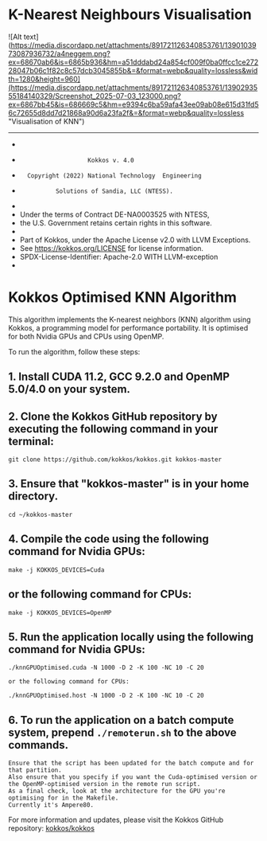 # K-Nearest Neighbours Visualisation

![Alt text](https://media.discordapp.net/attachments/891721126340853761/1390103973087936732/a4neggem.png?ex=68670ab6&is=6865b936&hm=a51dddabd24a854cf009f0ba0ffcc1ce27228047b06c1f82c8c57dcb3045855b&=&format=webp&quality=lossless&width=1280&height=960](https://media.discordapp.net/attachments/891721126340853761/1390293555184140329/Screenshot_2025-07-03_123000.png?ex=6867bb45&is=686669c5&hm=e9394c6ba59afa43ee09ab08e615d31fd56c72655d8dd7d21868a90d6a23fa2f&=&format=webp&quality=lossless "Visualisation of KNN")

 * ************************************************************************
 *
 *                        Kokkos v. 4.0
 *       Copyright (2022) National Technology  Engineering
 *               Solutions of Sandia, LLC (NTESS).
 *
 * Under the terms of Contract DE-NA0003525 with NTESS,
 * the U.S. Government retains certain rights in this software.
 *
 * Part of Kokkos, under the Apache License v2.0 with LLVM Exceptions.
 * See https://kokkos.org/LICENSE for license information.
 * SPDX-License-Identifier: Apache-2.0 WITH LLVM-exception
 *
 

 # Kokkos Optimised KNN Algorithm
 
 This algorithm implements the K-nearest neighbors (KNN) algorithm using Kokkos, a programming model for performance portability. 
 It is optimised for both Nvidia GPUs and CPUs using OpenMP.
 
 To run the algorithm, follow these steps:
 
 ## 1. Install CUDA 11.2, GCC 9.2.0 and OpenMP 5.0/4.0 on your system.
 
 ## 2. Clone the Kokkos GitHub repository by executing the following command in your terminal:

    git clone https://github.com/kokkos/kokkos.git kokkos-master

 
 ## 3. Ensure that "kokkos-master" is in your home directory.

    cd ~/kokkos-master

 
 ## 4. Compile the code using the following command for Nvidia GPUs:

    make -j KOKKOS_DEVICES=Cuda

 ## or the following command for CPUs:

    make -j KOKKOS_DEVICES=OpenMP

 
 ## 5. Run the application locally using the following command for Nvidia GPUs:

    ./knnGPUOptimised.cuda -N 1000 -D 2 -K 100 -NC 10 -C 20

    or the following command for CPUs:

    ./knnGPUOptimised.host -N 1000 -D 2 -K 100 -NC 10 -C 20

 
 ## 6. To run the application on a batch compute system, prepend `./remoterun.sh` to the above commands.
    Ensure that the script has been updated for the batch compute and for that partition.
    Also ensure that you specify if you want the Cuda-optimised version or the OpenMP-optimised version in the remote run script.
    As a final check, look at the architecture for the GPU you're optimising for in the Makefile.
    Currently it's Ampere80.
 
 For more information and updates, please visit the Kokkos GitHub repository: [kokkos/kokkos](https://github.com/kokkos/kokkos)


